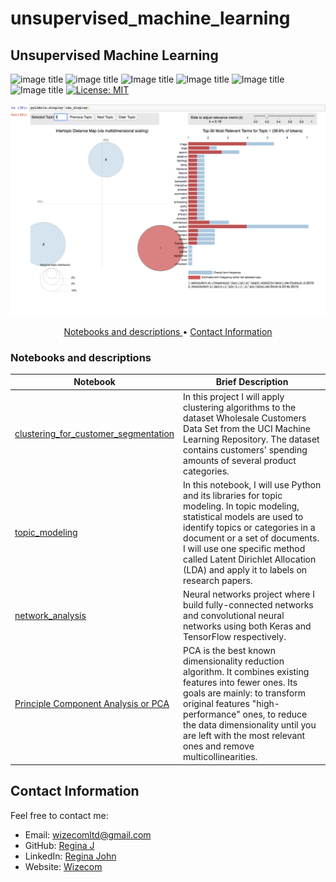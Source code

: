 # unsupervised_machine_learning
## Unsupervised Machine Learning

![image title](https://img.shields.io/badge/python-v3.6-green.svg) ![image title](https://img.shields.io/badge/ntlk-v3.2.5-yellow.svg) ![Image title](https://img.shields.io/badge/sklearn-0.19.1-orange.svg) ![Image title](https://img.shields.io/badge/BeautifulSoup-4.6.0-blue.svg) ![Image title](https://img.shields.io/badge/pandas-0.22.0-red.svg) ![Image title](https://img.shields.io/badge/matplotlib-v2.1.2-orange.svg) [![License: MIT](https://img.shields.io/badge/License-MIT-yellow.svg)](https://opensource.org/licenses/MIT)
<br>

<p align="center">
<img src="https://github.com/rjwizecom/unsupervised_machine_learning/blob/main/topic_modeling/images/puLDAvis.png" width="800"/>  
</p> 



<p align="center">
  <a href="#nb"> Notebooks and descriptions </a>  •
  <a href="#ci"> Contact Information </a> 
</p>

<a id = 'nb'></a>
### Notebooks and descriptions
| Notebook | Brief Description |
|--------------------------------------------------------------------------------------------------------------|-------------------------------------------------------------------------------------------------------------------------------------------------------------------|
| [clustering_for_customer_segmentation](https://github.com/rjwizecom/unsupervised_machine_learning/blob/main/clustering_for_customer_segmentation/notebooks/customer_segmentation.ipynb) | In this project I will apply clustering algorithms to the dataset Wholesale Customers Data Set from the UCI Machine Learning Repository. The dataset contains customers' spending amounts of several product categories. |
| [topic_modeling](https://github.com/rjwizecom/unsupervised_machine_learning/blob/main/topic_modeling/notebooks/topic_modeling_lda.ipynb) | In this notebook, I will use Python and its libraries for topic modeling. In topic modeling, statistical models are used to identify topics or categories in a document or a set of documents. I will use one specific method called Latent Dirichlet Allocation (LDA) and apply it to labels on research papers.|
| [network_analysis](https://github.com/rjwizecom/unsupervised_machine_learning/blob/main/network_analysis/notebooks/network_analysis.ipynb) | Neural networks project where I build fully-connected networks and convolutional neural networks using both Keras and TensorFlow respectively. |
| [Principle Component Analysis or PCA](https://github.com/rjwizecom/unsupervised_machine_learning/blob/main/pca/notebooks/pca_wines.ipynb) | PCA is the best known dimensionality reduction algorithm. It combines existing features into fewer ones. Its goals are mainly: to transform original features "high-performance" ones, to reduce the data dimensionality until you are left with the most relevant ones and remove multicollinearities. |

<a id = 'ci'></a>
## Contact Information

Feel free to contact me:

* Email: [wizecomltd@gmail.com](mailto:wizecomltd@gmail.com)
* GitHub: [Regina J](https://github.com/rjwizecom)
* LinkedIn: [Regina John](https://www.linkedin.com/in/regina-john-573951245)
* Website: [Wizecom](http://www.wizecom.co.uk)
